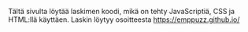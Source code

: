 Tältä sivulta löytää laskimen koodi, mikä on tehty JavaScriptiä, CSS ja HTML:llä käyttäen.
Laskin löytyy osoitteesta https://emppuzz.github.io/
